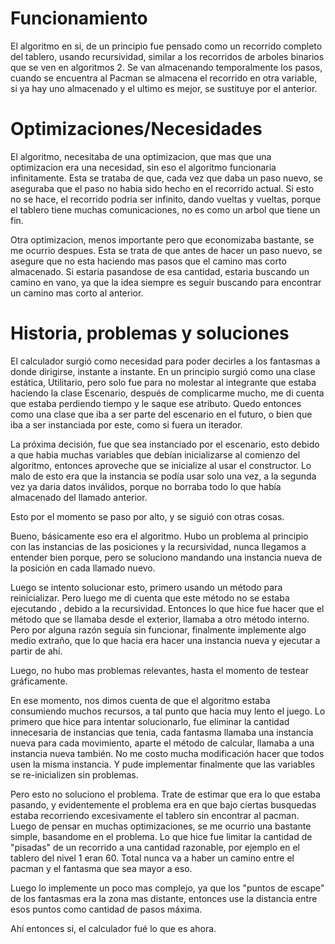 # Funcionamiento #

El algoritmo en si, de un principio fue pensado como un recorrido completo del tablero,  usando recursividad, similar a los recorridos de arboles binarios que se ven en algoritmos 2.
Se van almacenando temporalmente los pasos, cuando se encuentra al Pacman se almacena el recorrido en otra variable, si ya hay uno almacenado y el ultimo es mejor, se sustituye por el anterior.

# Optimizaciones/Necesidades #

El algoritmo, necesitaba de una optimizacion, que mas que una optimizacion era una necesidad, sin eso el algoritmo funcionaria infinitamente. Esta se trataba de que, cada vez que daba un paso nuevo, se aseguraba que el paso no habia sido hecho en el recorrido actual.
Si esto no se hace, el recorrido podria ser infinito, dando vueltas y vueltas, porque el tablero tiene muchas comunicaciones,  no es como un arbol que tiene un fin.


Otra optimizacion, menos importante pero que economizaba bastante, se me ocurrio despues. Esta se trata de que antes de hacer un paso nuevo, se asegure que no esta haciendo mas pasos que el camino mas corto almacenado.
Si estaria pasandose de esa cantidad, estaria buscando un camino en vano, ya que la idea siempre es seguir buscando para encontrar un camino mas corto al anterior.


# Historia, problemas y soluciones #

El calculador surgió como necesidad para poder decirles a los fantasmas a donde dirigirse, instante a instante.
En un principio surgió como una clase estática, Utilitario, pero solo fue para no molestar al integrante que estaba haciendo la clase Escenario, después de complicarme mucho, me di cuenta que estaba perdiendo tiempo y le saque ese atributo.
Quedo entonces como una clase que iba a ser parte del escenario en el futuro, o bien que iba a ser instanciada por este, como si fuera un iterador.


La próxima decisión, fue que sea instanciado por el escenario, esto debido a que habia muchas variables que debían inicializarse al comienzo del algoritmo, entonces aproveche que se inicialize al usar el constructor.
Lo malo de esto era que la instancia se podía usar solo una vez, a la segunda vez ya daria datos inválidos, porque no borraba todo lo que había almacenado del llamado anterior.

Esto por el momento se paso por alto, y se siguió con otras cosas.


Bueno, básicamente eso era el algoritmo.
Hubo un problema al principio con las instancias de las posiciones y la recursividad, nunca llegamos a entender bien porque, pero se soluciono mandando una instancia nueva de la posición en cada llamado nuevo.

Luego se intento solucionar esto, primero usando un método para reinicializar. Pero luego me di cuenta que este método no se estaba ejecutando , debido a la recursividad. Entonces lo que hice fue hacer que el método que se llamaba desde el exterior, llamaba a otro método interno.
Pero por alguna razón seguía sin funcionar, finalmente implemente algo medio extraño, que lo que hacia era hacer una instancia nueva y ejecutar a partir de ahí.

Luego, no hubo mas problemas relevantes, hasta el momento de testear gráficamente.

En ese momento, nos dimos cuenta de que el algoritmo estaba consumiendo muchos recursos, a tal punto que hacia muy lento el juego.
Lo primero que hice para intentar solucionarlo, fue eliminar la cantidad innecesaria de instancias que tenia, cada fantasma llamaba una instancia nueva para cada movimiento, aparte el método de calcular, llamaba a una instancia nueva también.
No me costo mucha modificación hacer que todos usen la misma instancia. Y pude implementar finalmente que las variables se re-inicializen sin problemas.

Pero esto no soluciono el problema.
Trate de estimar que era lo que estaba pasando, y evidentemente el problema era en que bajo ciertas busquedas estaba recorriendo excesivamente el tablero sin encontrar al pacman. Luego de pensar en muchas optimizaciones, se me ocurrio una bastante simple, basandome en el problema.
Lo que hice fue limitar la cantidad de "pisadas" de un recorrido a una cantidad razonable, por ejemplo en el tablero del nivel 1 eran 60. Total nunca va a haber un camino entre el pacman y el fantasma que sea mayor a eso.

Luego lo implemente un poco mas complejo, ya que los "puntos de escape" de los fantasmas era la zona mas distante, entonces use la distancia entre esos puntos como cantidad de pasos máxima.


Ahí entonces si, el calculador fué lo que es ahora.